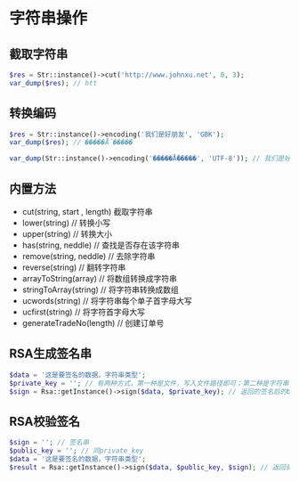 # 字符串操作

## 截取字符串
```php
$res = Str::instance()->cut('http://www.johnxu.net', 0, 3);
var_dump($res); // htt
```

## 转换编码
```php
$res = Str::instance()->encoding('我们是好朋友', 'GBK');
var_dump($res); // �����Ǻ�����

var_dump(Str::instance()->encoding('�����Ǻ�����', 'UTF-8')); // 我们是好朋友
```

## 内置方法
- cut(string, start , length) 截取字符串
- lower(string) // 转换小写
- upper(string) // 转换大小
- has(string, neddle) // 查找是否存在该字符串
- remove(string, neddle) // 去除字符串
- reverse(string) // 翻转字符串
- arrayToString(array) // 将数组转换成字符串
- stringToArray(string) // 将字符串转换成数组
- ucwords(string) // 将字符串每个单子首字母大写
- ucfirst(string) // 将字符首字母大写
- generateTradeNo(length) // 创建订单号

## RSA生成签名串
```php
$data = '这是要签名的数据，字符串类型';
$private_key = ''; // 有两种方式，第一种是文件，写入文件路径即可；第二种是字符串，填写密钥字符串
$sign = Rsa::getInstance()->sign($data, $private_key); // 返回的签名后的base64字符串
```

## RSA校验签名
```php
$sign = ''; // 签名串
$public_key = ''; // 同private_key
$data = '这是要签名的数据，字符串类型';
$result = Rsa::getInstance()->sign($data, $public_key, $sign); // 返回验签的结果
```